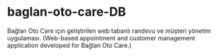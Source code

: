 # baglan-oto-care-DB
Bağlan Oto Care için geliştirilen web tabanlı randevu ve müşteri yönetim uygulaması. (Web-based appointment and customer management application developed for Bağlan Oto Care.)
